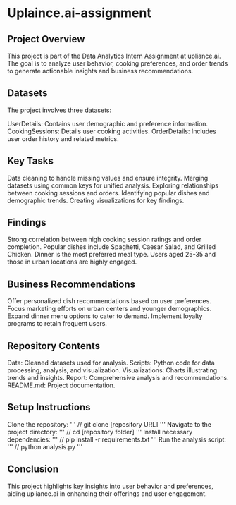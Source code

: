 # Uplaince.ai-assignment
## Project Overview
This project is part of the Data Analytics Intern Assignment at upliance.ai. The goal is to analyze user behavior, cooking preferences, and order trends to generate actionable insights and business recommendations.

## Datasets
The project involves three datasets:

UserDetails: Contains user demographic and preference information.
CookingSessions: Details user cooking activities.
OrderDetails: Includes user order history and related metrics.
## Key Tasks
Data cleaning to handle missing values and ensure integrity.
Merging datasets using common keys for unified analysis.
Exploring relationships between cooking sessions and orders.
Identifying popular dishes and demographic trends.
Creating visualizations for key findings.
## Findings
Strong correlation between high cooking session ratings and order completion.
Popular dishes include Spaghetti, Caesar Salad, and Grilled Chicken.
Dinner is the most preferred meal type.
Users aged 25-35 and those in urban locations are highly engaged.
## Business Recommendations
Offer personalized dish recommendations based on user preferences.
Focus marketing efforts on urban centers and younger demographics.
Expand dinner menu options to cater to demand.
Implement loyalty programs to retain frequent users.
## Repository Contents
Data: Cleaned datasets used for analysis.
Scripts: Python code for data processing, analysis, and visualization.
Visualizations: Charts illustrating trends and insights.
Report: Comprehensive analysis and recommendations.
README.md: Project documentation.
## Setup Instructions
Clone the repository:
'''
// git clone [repository URL]
'''
Navigate to the project directory:
''' 
// cd [repository folder]
'''
Install necessary dependencies:
'''
// pip install -r requirements.txt
'''
Run the analysis script:
'''
// python analysis.py
'''
## Conclusion
This project highlights key insights into user behavior and preferences, aiding upliance.ai in enhancing their offerings and user engagement.
